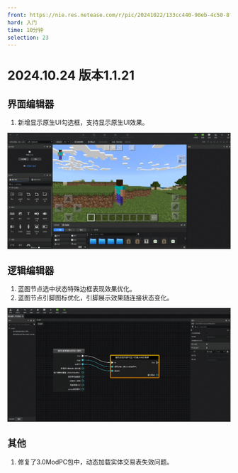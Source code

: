 ```yaml
---
front: https://nie.res.netease.com/r/pic/20241022/133cc440-90eb-4c50-8ffa-bfb37d751855.jpg
hard: 入门
time: 10分钟
selection: 23
---
```




# 2024.10.24 版本1.1.21

## 界面编辑器

1. 新增显示原生UI勾选框，支持显示原生UI效果。

<img src="./images/241024/0_0.png" alt="0_0" style="zoom:100%;" />

## 逻辑编辑器

1. 蓝图节点选中状态特殊边框表现效果优化。
2. 蓝图节点引脚图标优化，引脚展示效果随连接状态变化。

<img src="./images/241024/0_1.png" alt="0_0" style="zoom:100%;" />

## 其他

1. 修复了3.0ModPC包中，动态加载实体交易表失效问题。
